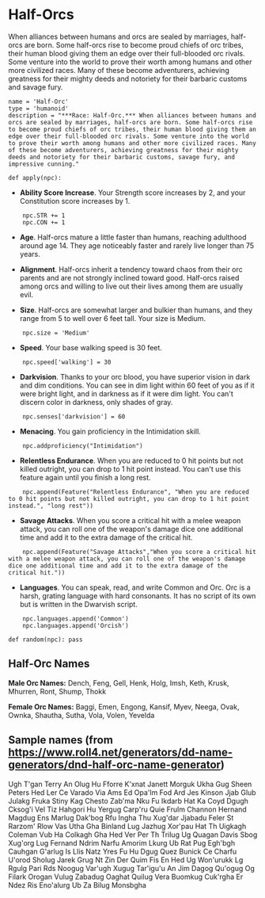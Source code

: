 # Half-Orcs
When alliances between humans and orcs are sealed by marriages, half-orcs are born. Some half-orcs rise to become proud chiefs of orc tribes, their human blood giving them an edge over their full-blooded orc rivals. Some venture into the world to prove their worth among humans and other more civilized races. Many of these become adventurers, achieving greatness for their mighty deeds and notoriety for their barbaric customs and savage fury.

```
name = 'Half-Orc'
type = 'humanoid'
description = "***Race: Half-Orc.*** When alliances between humans and orcs are sealed by marriages, half-orcs are born. Some half-orcs rise to become proud chiefs of orc tribes, their human blood giving them an edge over their full-blooded orc rivals. Some venture into the world to prove their worth among humans and other more civilized races. Many of these become adventurers, achieving greatness for their mighty deeds and notoriety for their barbaric customs, savage fury, and impressive cunning."
```

```
def apply(npc):
```

* **Ability Score Increase**. Your Strength score increases by 2, and your Constitution score increases by 1.

```
    npc.STR += 1
    npc.CON += 1
```

* **Age**. Half-orcs mature a little faster than humans, reaching adulthood around age 14. They age noticeably faster and rarely live longer than 75 years.

* **Alignment**. Half-orcs inherit a tendency toward chaos from their orc parents and are not strongly inclined toward good. Half-orcs raised among orcs and willing to live out their lives among them are usually evil.

* **Size**. Half-orcs are somewhat larger and bulkier than humans, and they range from 5 to well over 6 feet tall. Your size is Medium.

```
    npc.size = 'Medium'
```

* **Speed**. Your base walking speed is 30 feet.

```
    npc.speed['walking'] = 30
```

* **Darkvision**. Thanks to your orc blood, you have superior vision in dark and dim conditions. You can see in dim light within 60 feet of you as if it were bright light, and in darkness as if it were dim light. You can't discern color in darkness, only shades of gray.

```
    npc.senses['darkvision'] = 60
```

* **Menacing**. You gain proficiency in the Intimidation skill.

```
    npc.addproficiency("Intimidation")
```

* **Relentless Endurance**. When you are reduced to 0 hit points but not killed outright, you can drop to 1 hit point instead. You can't use this feature again until you finish a long rest.

```
    npc.append(Feature("Relentless Endurance", "When you are reduced to 0 hit points but not killed outright, you can drop to 1 hit point instead.", "long rest"))
```

* **Savage Attacks**. When you score a critical hit with a melee weapon attack, you can roll one of the weapon's damage dice one additional time and add it to the extra damage of the critical hit.

```
    npc.append(Feature("Savage Attacks","When you score a critical hit with a melee weapon attack, you can roll one of the weapon's damage dice one additional time and add it to the extra damage of the critical hit."))
```

* **Languages**. You can speak, read, and write Common and Orc. Orc is a harsh, grating language with hard consonants. It has no script of its own but is written in the Dwarvish script.

```
    npc.languages.append('Common')
    npc.languages.append('Orcish')
```

```
def random(npc): pass
```

## Half-Orc Names


**Male Orc Names:** Dench, Feng, Gell, Henk, Holg, Imsh, Keth, Krusk, Mhurren, Ront, Shump, Thokk

**Female Orc Names:** Baggi, Emen, Engong, Kansif, Myev, Neega, Ovak, Ownka, Shautha, Sutha, Vola, Volen, Yevelda


## Sample names (from https://www.roll4.net/generators/dd-name-generators/dnd-half-orc-name-generator)
Ugh T'gan
Terry An
Olug Hu
Fforre K'xnat
Janett Morguk
Ukha Gug
Sheen Peters
Hed Ler
Ce Varado
Via Ams
Ed Opa'lm
Fod Ard
Jes Kinson
Jjab Glub
Julakg Fruka
Stiny Kag
Chesto Zab'ma
Nku Fu
Ikdarb Hat
Ka Coyd
Dgugh Cksog'i
Vel Tiz
Hahgori Hu
Yergug Carp'ru
Quie Frulm
Channon Hernand
Magdug Ens
Marlug Dak'bog
Rfu Ingha
Thu Xug'dar
Jjabadu Feler
St Rarzom'
Rlow Vas
Utha Gha
Binland Lug
Jazhug Xor'pau
Hat Th
Uigkagh Coleman
Vub Ha
Colkagh Gha
Hed Ver
Per Th
Trilug Ug
Quagan Davis
Sbog Xug'org
Lug Fernand
Ndrim Narfu
Amorim Lkurg
Ub Rat
Pug Egh'bgh
Cauhgan G'arlug
Is Llis
Natz Yres
Fu Hu
Dgug Quez
Bunick Ce
Charfu U'orod
Sholug Jarek
Grug Nt
Zin Der
Quim Fis
En Hed
Ug Won'urukk
Lg Rgulg
Pari Rds
Noogug Var'ugh
Xugug Tar'igu'u
An Jim
Dagog Qu'ogug
Og Filark
Orogan Vulug
Zabadug Oaghat
Quilug Vera
Buomkug Cuk'rgha
Er Ndez
Ris Eno'alurg
Ub Za
Bilug Monsbgha

